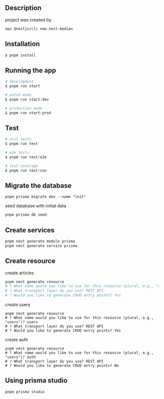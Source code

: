 ## Description

project was created by

```bash
npx @nestjs/cli new nest-median
```

## Installation

```bash
$ pnpm install
```

## Running the app

```bash
# development
$ pnpm run start

# watch mode
$ pnpm run start:dev

# production mode
$ pnpm run start:prod
```

## Test

```bash
# unit tests
$ pnpm run test

# e2e tests
$ pnpm run test:e2e

# test coverage
$ pnpm run test:cov
```

## Migrate the database

```shell
pnpm prisma migrate dev --name "init"
```

seed database with initial data

```bash
pnpm prisma db seed
```

## Create services

```bash
pnpm nest generate module prisma
pnpm nest generate service prisma
```

## Create resource

create articles

```bash
pnpm nest generate resource
# ? What name would you like to use for this resource (plural, e.g., "users")? articles
# ? What transport layer do you use? REST API
# ? Would you like to generate CRUD entry points? Yes
```

create users

```shell
pnpm nest generate resource
# ? What name would you like to use for this resource (plural, e.g., "users")? users
# ? What transport layer do you use? REST API
# ? Would you like to generate CRUD entry points? Yes
```

create auth

```shell
pnpm nest generate resource
# ? What name would you like to use for this resource (plural, e.g., "users")? auth
# ? What transport layer do you use? REST API
# ? Would you like to generate CRUD entry points? No
```

## Using prisma studio

```shell
pnpm prisma studio
```
